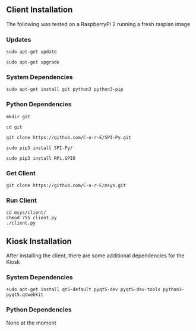 

## Client Installation

The following was tested on a RaspberryPi 2 running a fresh raspian image

### Updates

```
sudo apt-get update

sudo apt-get upgrade
```

### System Dependencies

```
sudo apt-get install git python3 python3-pip
```

### Python Dependencies

```
mkdir git

cd git

git clone https://github.com/C-o-r-E/SPI-Py.git

sudo pip3 install SPI-Py/

sudo pip3 install RPi.GPIO

```

### Get Client

```
git clone https://github.com/C-o-r-E/msys.git
```

### Run Client

```
cd msys/client/
chmod 755 client.py
./client.py
```

## Kiosk Installation

After installing the client, there are some additional dependencies for the Kiosk

### System Dependencies

```
sudo apt-get install qt5-default pyqt5-dev pyqt5-dev-tools python3-pyqt5.qtwebkit
```

### Python Dependencies

None at the moment